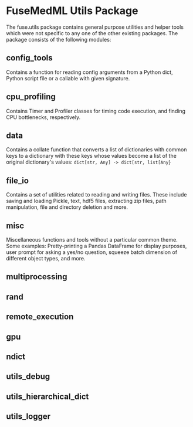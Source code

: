 # FuseMedML Utils Package

The fuse.utils package contains general purpose utilities and helper tools which were not specific to any one of the other existing packages.
The package consists of the following modules:

## config_tools
Contains a function for reading config arguments from a Python dict, Python script file or a callable with given signature.

## cpu_profiling
Contains Timer and Profiler classes for timing code execution, and finding CPU bottlenecks, respectively.

## data
Contains a collate function that converts a list of dictionaries with common keys to a dictionary with these keys whose values become a list of the original dictionary's values:
```dict[str, Any] -> dict[str, list[Any}``` 

## file_io
Contains a set of utilities related to reading and writing files. These include saving and loading Pickle, text, hdf5 files, extracting zip files, path manipulation, file and directory deletion and more.

## misc
Miscellaneous functions and tools without a particular common theme. Some examples: Pretty-printing a Pandas DataFrame for display purposes, user prompt for asking a yes/no question, squeeze batch dimension of different object types, and more.

## multiprocessing

## rand

## remote_execution

## gpu

## ndict

## utils_debug

## utils_hierarchical_dict

## utils_logger

